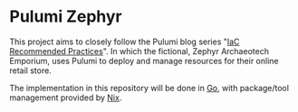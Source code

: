 # Pulumi Zephyr
This project aims to closely follow the Pulumi blog series "[IaC Recommended Practices](https://www.pulumi.com/blog/iac-recommended-practices-code-organization-and-stacks/)".
In which the fictional, Zephyr Archaeotech Emporium, uses Pulumi to deploy and manage resources
for their online retail store.

The implementation in this repository will be done in [Go](https://golang.org/), with package/tool
management provided by [Nix](https://nixos.org/).
